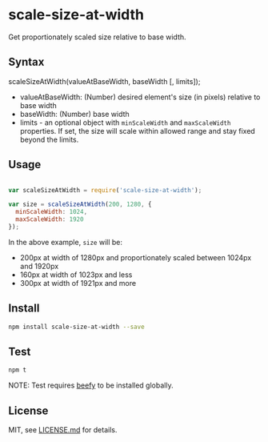 # scale-size-at-width
Get proportionately scaled size relative to base width.

## Syntax
scaleSizeAtWidth(valueAtBaseWidth, baseWidth [, limits]);

* valueAtBaseWidth: (Number) desired element's size (in pixels) relative to base width
* baseWidth: (Number) base width
* limits - an optional object with ```minScaleWidth``` and ```maxScaleWidth``` properties. If set, the size will scale within allowed range and stay fixed beyond the limits.

## Usage
```javascript

var scaleSizeAtWidth = require('scale-size-at-width');

var size = scaleSizeAtWidth(200, 1280, {
  minScaleWidth: 1024,
  maxScaleWidth: 1920
});

```

In the above example, ```size``` will be:
* 200px at width of 1280px and proportionately scaled between 1024px and 1920px
* 160px at width of 1023px and less
* 300px at width of 1921px and more

## Install
```sh
npm install scale-size-at-width --save
``` 
 
## Test
```sh
npm t
```
NOTE: Test requires [beefy](http://didact.us/beefy/) to be installed globally.

 
## License
MIT, see [LICENSE.md](http://github.com/Jam3/scale-size-at-width/blob/master/LICENSE) for details.

